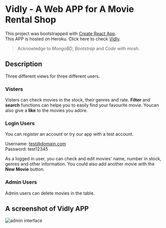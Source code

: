 # Vidly - A Web APP for A Movie Rental Shop
This project was bootstrapped with [Create React App](https://github.com/facebook/create-react-app).<br />
This APP is hosted on Heroku. Click here to check [Vidly](https://macabre-grave-59372.herokuapp.com/movies).<br />
>Acknowledge to *MongoBD*, *Bootstrap* and *Code with mosh*.


## Description
Three different views for three different users.
### Visters
Visters can check movies in the stock, their genres and rate. **Filter** and **search** functions can helpe you to easily find your favourite movie. Youcan also give a __like__ to the movies you adore.
### Login Users
You can _register_ an account or try our app with a test account.

Username: test@domain.com<br />
Password: test12345<br />

As a logged in user, you can check and edit movies' name, number in stock, genres and other information. You could also add another movie with the **New Movie** button.
### Admin Users
Admin users can delete movies in the table.

## A screenshot of Vidly APP

![admin interface]()
